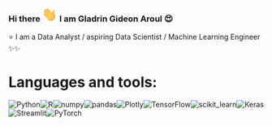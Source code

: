 ### Hi there <img src = "https://raw.githubusercontent.com/ABSphreak/ABSphreak/master/gifs/Hi.gif" width = 30px></img> I am Gladrin Gideon Aroul :heart_eyes:
:star: I am a Data Analyst / aspiring Data Scientist / Machine Learning Engineer
✨✨
# Languages and tools:
<img alt="Python" src="https://img.shields.io/badge/Python-3776AB?style=for-the-badge&logo=python&logoColor=white"/><img alt="R" src="https://img.shields.io/badge/r-%23276DC3.svg?style=for-the-badge&logo=r&logoColor=white"/><img alt="numpy" src="https://img.shields.io/badge/Numpy-777BB4?style=for-the-badge&logo=numpy&logoColor=white"/><img alt="pandas" src="https://img.shields.io/badge/Pandas-2C2D72?style=for-the-badge&logo=pandas&logoColor=white"/><img alt="Plotly" src="https://img.shields.io/badge/Plotly-239120?style=for-the-badge&logo=plotly&logoColor=white"/><img alt="TensorFlow" src="https://img.shields.io/badge/TensorFlow-FF6F00?style=for-the-badge&logo=TensorFlow&logoColor=white"/><img alt="scikit_learn" src="https://img.shields.io/badge/scikit_learn-F7931E?style=for-the-badge&logo=scikit-learn&logoColor=white"/><img alt="Keras" src="https://img.shields.io/badge/Keras-D00000?style=for-the-badge&logo=Keras&logoColor=white"/><img alt="Streamlit" src="https://img.shields.io/badge/Streamlit-FF4B4B?style=for-the-badge&logo=Streamlit&logoColor=white"/><img alt="PyTorch" src="https://img.shields.io/badge/PyTorch-EE4C2C?style=for-the-badge&logo=PyTorch&logoColor=white"/>

<!--
**Gladrin22/Gladrin22** is a ✨ _special_ ✨ repository because its `README.md` (this file) appears on your GitHub profile.

Here are some ideas to get you started:

- 🔭 I’m currently working on ...
- 🌱 I’m currently learning ...
- 👯 I’m looking to collaborate on ...
- 🤔 I’m looking for help with ...
- 💬 Ask me about ...
- 📫 How to reach me: ...
- 😄 Pronouns: ...
- ⚡ Fun fact: ...
-->
